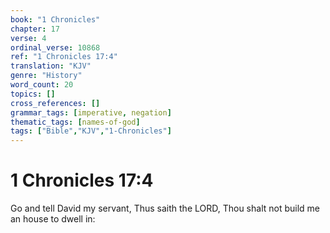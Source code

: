 ```yaml
---
book: "1 Chronicles"
chapter: 17
verse: 4
ordinal_verse: 10868
ref: "1 Chronicles 17:4"
translation: "KJV"
genre: "History"
word_count: 20
topics: []
cross_references: []
grammar_tags: [imperative, negation]
thematic_tags: [names-of-god]
tags: ["Bible","KJV","1-Chronicles"]
---
```


# 1 Chronicles 17:4

Go and tell David my servant, Thus saith the LORD, Thou shalt not build me an house to dwell in:
